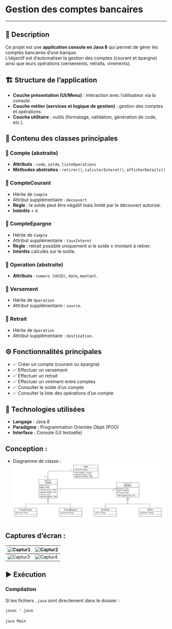 # Gestion des comptes bancaires 
***

## 📌 Description
Ce projet est une **application console en Java 8** qui permet de gérer les comptes bancaires d’une banque.  
L’objectif est d’automatiser la gestion des comptes (courant et épargne) ainsi que leurs opérations (versements, retraits, virements).

## 🏗️ Structure de l’application
- **Couche présentation (UI/Menu)** : interaction avec l’utilisateur via la console.
- **Couche métier (services et logique de gestion)** : gestion des comptes et opérations.
- **Couche utilitaire** : outils (formatage, validation, génération de code, etc.).

## 📂 Contenu des classes principales

### 🔹 Compte (abstraite)
- **Attributs** : `code`, `solde`, `listeOperations`
- **Méthodes abstraites** : `retirer()`, `calculerInteret()`, `afficherDetails()`

### 🔹 CompteCourant
- Hérite de `Compte`
- Attribut supplémentaire : `decouvert`
- **Règle** : le solde peut être négatif mais limité par le découvert autorisé.
- **Intérêts** = `0`.

### 🔹 CompteEpargne
- Hérite de `Compte`
- Attribut supplémentaire : `tauxInteret`
- **Règle** : retrait possible uniquement si le solde ≥ montant à retirer.
- **Intérêts** calculés sur le solde.

### 🔹 Operation (abstraite)
- **Attributs** : `numero (UUID)`, `date`, `montant`.

### 🔹 Versement
- Hérite de `Operation`
- Attribut supplémentaire : `source`.

### 🔹 Retrait
- Hérite de `Operation`
- Attribut supplémentaire : `destination`.

## ⚙️ Fonctionnalités principales
- ✅ Créer un compte (courant ou épargne)
- ✅ Effectuer un versement
- ✅ Effectuer un retrait
- ✅ Effectuer un virement entre comptes
- ✅ Consulter le solde d’un compte
- ✅ Consulter la liste des opérations d’un compte

## 🚀 Technologies utilisées
- **Langage** : Java 8
- **Paradigme** : Programmation Orientée Objet (POO)
- **Interface** : Console (UI textuelle)



## Conception :
- Diagramme de classe :
  ![Diagrame de class](UML/Diagrame%20de%20class.jpg)

## Captures d’écran :
| ![Captur1](CapturesEcran/Capture%20d'écran%201.png) | ![Captur2](CapturesEcran/Capture%20d'écran%202.png) |
|------------------------------------------------|------------------------------------------------|
| ![Captur3](CapturesEcran/Capture%20d'écran%203.png) | ![Captur4](CapturesEcran/Capture%20d'écran%204.png) |

## ▶️ Exécution

### Compilation
Si tes fichiers `.java` sont directement dans le dossier :
```bash
javac *.java

java Main
